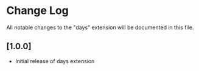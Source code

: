 # Change Log

All notable changes to the "days" extension will be documented in this file.

## [1.0.0]
- Initial release of days extension